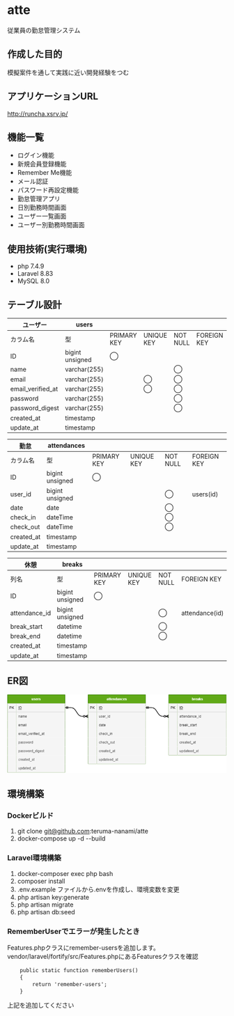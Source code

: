 # atte
従業員の勤怠管理システム

## 作成した目的
模擬案件を通して実践に近い開発経験をつむ

## アプリケーションURL
http://runcha.xsrv.jp/

## 機能一覧
- ログイン機能
- 新規会員登録機能
- Remember Me機能
- メール認証
- パスワード再設定機能
- 勤怠管理アプリ
- 日別勤務時間画面
- ユーザー一覧画面
- ユーザー別勤務時間画面

## 使用技術(実行環境)

- php 7.4.9
- Laravel 8.83
- MySQL 8.0

## テーブル設計
| ユーザー | users |  |  |  |  |
| --- | --- | --- | --- | --- | --- |
| カラム名 | 型 | PRIMARY KEY | UNIQUE KEY | NOT NULL | FOREIGN KEY |
| ID | bigint unsigned | ◯ |  |  |  |
| name | varchar(255) |  |  | ◯ |  |
| email | varchar(255) |  | ◯ | ◯ |  |
| email_verified_at | varchar(255) |  | ◯ | ◯ |  |
| password | varchar(255) |  |  | ◯ |  |
| password_digest | varchar(255) |  |  | ◯ |  |
| created_at | timestamp |  |  |  |  |
| update_at | timestamp |  |  |  |  |


| 勤怠 | attendances |  |  |  |  |
| --- | --- | --- | --- | --- | --- |
| カラム名 | 型 | PRIMARY KEY | UNIQUE KEY | NOT NULL | FOREIGN KEY |
| ID | bigint unsigned | ◯ |  |  |  |
| user_id | bigint unsigned |  |  | ◯ | users(id) |
| date | date |  |  | ◯ |  |
| check_in | dateTime |  |  | ◯ |  |
| check_out | dateTime |  |  | ◯ |  |
| created_at | timestamp |  |  |  |  |
| update_at | timestamp |  |  |  |  |


| 休憩 | breaks |  |  |  |  |
| --- | --- | --- | --- | --- | --- |
| 列名 | 型 | PRIMARY KEY | UNIQUE KEY | NOT NULL | FOREIGN KEY |
| ID | bigint unsigned | ◯ |  |  |  |
| attendance_id | bigint unsigned |  |  | ◯ | attendance(id) |
| break_start | datetime |  |  | ◯ |  |
| break_end | datetime |  |  | ◯ |  |
| created_at | timestamp |  |  |  |  |
| update_at | timestamp |  |  |  |  |

## ER図
![alt text](image.png)

## 環境構築

### Dockerビルド

1. git clone git@github.com:teruma-nanami/atte
1. docker-compose up -d --build

### Laravel環境構築
1. docker-composer exec php bash
1. composer install
1. .env.example ファイルから.envを作成し、環境変数を変更
1. php artisan key:generate
1. php artisan migrate
1. php artisan db:seed

### RememberUserでエラーが発生したとき
Features.phpクラスにremember-usersを追加します。
vendor/laravel/fortify/src/Features.phpにあるFeaturesクラスを確認
```
    public static function rememberUsers()
    {
        return 'remember-users';
    }
```
上記を追加してください
